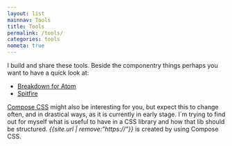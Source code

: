 ```yaml
---
layout: list
mainnav: Tools
title: Tools
permalink: /tools/
categories: tools
nometa: true
---
```

I build and share these tools. Beside the componentry things perhaps you want to have a quick look at:

- [Breakdown for Atom](/tools/breakdown/)
- [Spitfire](/tools/spitfire/)

[Compose CSS](/tools/compose) might also be interesting for you, but expect this to change often, and in drastical ways, as it is currently in early stage. I´m trying to find out for myself what is useful to have in a CSS library and how that lib should be structured. *{{site.url | remove:"https://"}}* is created by using Compose CSS.